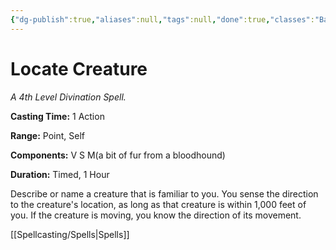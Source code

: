 ```yaml
---
{"dg-publish":true,"aliases":null,"tags":null,"done":true,"classes":"Bard, Cleric, Druid, Paladin, Ranger, Wizard,","spellLevel":4,"school":"Divination","source":"PHB","permalink":"/spells/locate-creature/","dgHomeLink":false,"dgPassFrontmatter":true}
---
```


# Locate Creature
*A 4th Level Divination Spell.*

**Casting Time:** 1 Action

**Range:** Point, Self

**Components:** V S M(a bit of fur from a bloodhound)

**Duration:** Timed, 1 Hour

Describe or name a creature that is familiar to you. You sense the direction to the creature's location, as long as that creature is within 1,000 feet of you. If the creature is moving, you know the direction of its movement.

[[Spellcasting/Spells|Spells]]
